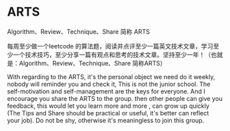 # ARTS
Algorithm、Review、Technique、Share 简称 ARTS

每周至少做一个leetcode 的算法题，阅读并点评至少一篇英文技术文章，学习至少一个技术技巧，至少分享一篇有观点和思考的技术文章。坚持至少一年！（也就是：Algorithm、Review、Technique、Share 简称ARTS）


With regarding to the ARTS, it's the personal object we need do it weekly, nobody will reminder you and check it, This is not the junior school. The self-motivation and self-management are the keys for everyone. And I encourage you share the ARTS to the group. then other people can give you feedback, this would let you learn more and more , can grow up quickly (The Tips and Share should be practical or useful, it's better can reflect your job). Do not be shy, otherwise it's meaningless to join this group.
